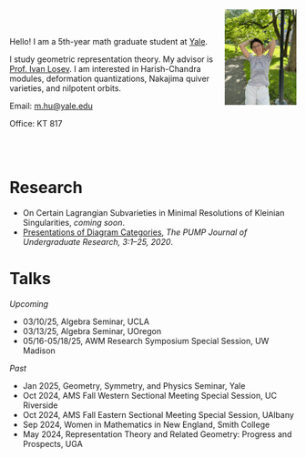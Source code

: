 
<img align="right" width="25%" src="./pictures/photo.png" alt="My Image">
<br/><br/>

Hello! I am a 5th-year math graduate student at [Yale](https://math.yale.edu/). 

I study geometric representation theory. My advisor is [Prof. Ivan Losev](https://gauss.math.yale.edu/~il282/). I am interested in Harish-Chandra modules, deformation quantizations, Nakajima quiver varieties, and nilpotent orbits.

<!---Here ia my [CV]().-->

Email: m.hu@yale.edu

Office: KT 817

<!---**Upcoming traveling:**-->

<br/><br/>
<!---<br/><br/>-->


# Research
- On Certain Lagrangian Subvarieties in Minimal Resolutions of Kleinian Singularities, *coming soon*.
- [Presentations of Diagram Categories](https://journals.calstate.edu/pump/article/view/2256), *The PUMP Journal of Undergraduate Research, 3:1–25, 2020*.

# Talks
*Upcoming*
- 03/10/25, Algebra Seminar, UCLA
- 03/13/25, Algebra Seminar, UOregon
- 05/16-05/18/25, AWM Research Symposium Special Session, UW Madison

*Past*
- Jan 2025, Geometry, Symmetry, and Physics Seminar, Yale
- Oct 2024, AMS Fall Western Sectional Meeting Special Session, UC Riverside
- Oct 2024, AMS Fall Eastern Sectional Meeting Special Session, UAlbany
- Sep 2024, Women in Mathematics in New England, <!---*student talk and graduate school panelist*,--> Smith College
- May 2024, Representation Theory and Related Geometry: Progress and Prospects, <!---*contributed talk*,--> UGA
